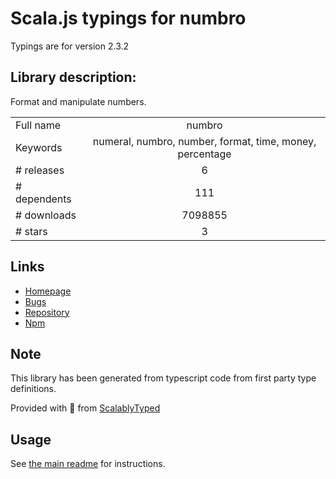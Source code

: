 
# Scala.js typings for numbro

Typings are for version 2.3.2

## Library description:
Format and manipulate numbers.

|                    |                 |
| ------------------ | :-------------: |
| Full name          | numbro |
| Keywords           | numeral, numbro, number, format, time, money, percentage |
| # releases         | 6 |
| # dependents       | 111 |
| # downloads        | 7098855 |
| # stars            | 3 |

## Links
- [Homepage](http://numbrojs.com)
- [Bugs](https://github.com/BenjaminVanRyseghem/numbro/issues)
- [Repository](https://github.com/BenjaminVanRyseghem/numbro)
- [Npm](https://www.npmjs.com/package/numbro)
    


## Note
This library has been generated from typescript code from first party type definitions.

Provided with :purple_heart: from [ScalablyTyped](https://github.com/oyvindberg/ScalablyTyped)

## Usage
See [the main readme](../../readme.md) for instructions.


